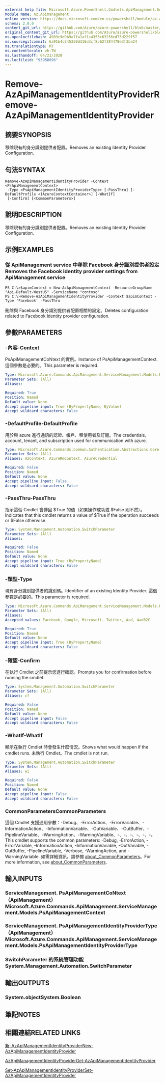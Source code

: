 ```yaml
---
external help file: Microsoft.Azure.PowerShell.Cmdlets.ApiManagement.ServiceManagement.dll-Help.xml
Module Name: Az.ApiManagement
online version: https://docs.microsoft.com/en-us/powershell/module/az.apimanagement/remove-azapimanagementidentityprovider
schema: 2.0.0
content_git_url: https://github.com/Azure/azure-powershell/blob/master/src/ApiManagement/ApiManagement/help/Remove-AzApiManagementIdentityProvider.md
original_content_git_url: https://github.com/Azure/azure-powershell/blob/master/src/ApiManagement/ApiManagement/help/Remove-AzApiManagementIdentityProvider.md
ms.openlocfilehash: 4909c9d9b9a7fa1af1e4353c63256ed73d229f57
ms.sourcegitcommit: 6a91b4c545350d316d3cf8c62f384478e3f3ba24
ms.translationtype: MT
ms.contentlocale: zh-TW
ms.lasthandoff: 04/21/2020
ms.locfileid: "93958096"
---
```

# <span data-ttu-id="e53c6-101">Remove-AzApiManagementIdentityProvider</span><span class="sxs-lookup"><span data-stu-id="e53c6-101">Remove-AzApiManagementIdentityProvider</span></span>

## <span data-ttu-id="e53c6-102">摘要</span><span class="sxs-lookup"><span data-stu-id="e53c6-102">SYNOPSIS</span></span>
<span data-ttu-id="e53c6-103">移除現有的身分識別提供者配置。</span><span class="sxs-lookup"><span data-stu-id="e53c6-103">Removes an existing Identity Provider Configuration.</span></span>

## <span data-ttu-id="e53c6-104">句法</span><span class="sxs-lookup"><span data-stu-id="e53c6-104">SYNTAX</span></span>

```
Remove-AzApiManagementIdentityProvider -Context <PsApiManagementContext>
 -Type <PsApiManagementIdentityProviderType> [-PassThru] [-DefaultProfile <IAzureContextContainer>] [-WhatIf]
 [-Confirm] [<CommonParameters>]
```

## <span data-ttu-id="e53c6-105">說明</span><span class="sxs-lookup"><span data-stu-id="e53c6-105">DESCRIPTION</span></span>
<span data-ttu-id="e53c6-106">移除現有的身分識別提供者配置。</span><span class="sxs-lookup"><span data-stu-id="e53c6-106">Removes an existing Identity Provider Configuration.</span></span>

## <span data-ttu-id="e53c6-107">示例</span><span class="sxs-lookup"><span data-stu-id="e53c6-107">EXAMPLES</span></span>

### <span data-ttu-id="e53c6-108">從 ApiManagement service 中移除 Facebook 身分識別提供者設定</span><span class="sxs-lookup"><span data-stu-id="e53c6-108">Removes the Facebook identity provider settings from ApiManagement service</span></span>
```
PS C:\>$apimContext = New-AzApiManagementContext -ResourceGroupName "Api-Default-WestUS" -ServiceName "contoso"
PS C:\>Remove-AzApiManagementIdentityProvider -Context $apimContext -Type 'Facebook' -PassThru
```

<span data-ttu-id="e53c6-109">刪除與 Facebook 身分識別提供者配置相關的設定。</span><span class="sxs-lookup"><span data-stu-id="e53c6-109">Deletes configuration related to Facebook Identity provider configuration.</span></span>

## <span data-ttu-id="e53c6-110">參數</span><span class="sxs-lookup"><span data-stu-id="e53c6-110">PARAMETERS</span></span>

### <span data-ttu-id="e53c6-111">-內容</span><span class="sxs-lookup"><span data-stu-id="e53c6-111">-Context</span></span>
<span data-ttu-id="e53c6-112">PsApiManagementCoNtext 的實例。</span><span class="sxs-lookup"><span data-stu-id="e53c6-112">Instance of PsApiManagementContext.</span></span>
<span data-ttu-id="e53c6-113">這個參數是必要的。</span><span class="sxs-lookup"><span data-stu-id="e53c6-113">This parameter is required.</span></span>

```yaml
Type: Microsoft.Azure.Commands.ApiManagement.ServiceManagement.Models.PsApiManagementContext
Parameter Sets: (All)
Aliases:

Required: True
Position: Named
Default value: None
Accept pipeline input: True (ByPropertyName, ByValue)
Accept wildcard characters: False
```

### <span data-ttu-id="e53c6-114">-DefaultProfile</span><span class="sxs-lookup"><span data-stu-id="e53c6-114">-DefaultProfile</span></span>
<span data-ttu-id="e53c6-115">用於與 azure 進行通訊的認證、帳戶、租使用者及訂閱。</span><span class="sxs-lookup"><span data-stu-id="e53c6-115">The credentials, account, tenant, and subscription used for communication with azure.</span></span>

```yaml
Type: Microsoft.Azure.Commands.Common.Authentication.Abstractions.Core.IAzureContextContainer
Parameter Sets: (All)
Aliases: AzContext, AzureRmContext, AzureCredential

Required: False
Position: Named
Default value: None
Accept pipeline input: False
Accept wildcard characters: False
```

### <span data-ttu-id="e53c6-116">-PassThru</span><span class="sxs-lookup"><span data-stu-id="e53c6-116">-PassThru</span></span>
<span data-ttu-id="e53c6-117">指示這個 Cmdlet 會傳回 $True 的值（如果操作成功或 $False 則不然）。</span><span class="sxs-lookup"><span data-stu-id="e53c6-117">Indicates that this cmdlet returns a value of $True if the operation succeeds or $False otherwise.</span></span>

```yaml
Type: System.Management.Automation.SwitchParameter
Parameter Sets: (All)
Aliases:

Required: False
Position: Named
Default value: None
Accept pipeline input: True (ByPropertyName)
Accept wildcard characters: False
```

### <span data-ttu-id="e53c6-118">-類型</span><span class="sxs-lookup"><span data-stu-id="e53c6-118">-Type</span></span>
<span data-ttu-id="e53c6-119">現有身分識別提供者的識別碼。</span><span class="sxs-lookup"><span data-stu-id="e53c6-119">Identifier of an existing Identity Provider.</span></span>
<span data-ttu-id="e53c6-120">這個參數是必要的。</span><span class="sxs-lookup"><span data-stu-id="e53c6-120">This parameter is required.</span></span>

```yaml
Type: Microsoft.Azure.Commands.ApiManagement.ServiceManagement.Models.PsApiManagementIdentityProviderType
Parameter Sets: (All)
Aliases:
Accepted values: Facebook, Google, Microsoft, Twitter, Aad, AadB2C

Required: True
Position: Named
Default value: None
Accept pipeline input: True (ByPropertyName)
Accept wildcard characters: False
```

### <span data-ttu-id="e53c6-121">-確認</span><span class="sxs-lookup"><span data-stu-id="e53c6-121">-Confirm</span></span>
<span data-ttu-id="e53c6-122">在執行 Cmdlet 之前提示您進行確認。</span><span class="sxs-lookup"><span data-stu-id="e53c6-122">Prompts you for confirmation before running the cmdlet.</span></span>

```yaml
Type: System.Management.Automation.SwitchParameter
Parameter Sets: (All)
Aliases: cf

Required: False
Position: Named
Default value: None
Accept pipeline input: False
Accept wildcard characters: False
```

### <span data-ttu-id="e53c6-123">-WhatIf</span><span class="sxs-lookup"><span data-stu-id="e53c6-123">-WhatIf</span></span>
<span data-ttu-id="e53c6-124">顯示在執行 Cmdlet 時會發生什麼情況。</span><span class="sxs-lookup"><span data-stu-id="e53c6-124">Shows what would happen if the cmdlet runs.</span></span> <span data-ttu-id="e53c6-125">未執行 Cmdlet。</span><span class="sxs-lookup"><span data-stu-id="e53c6-125">The cmdlet is not run.</span></span>

```yaml
Type: System.Management.Automation.SwitchParameter
Parameter Sets: (All)
Aliases: wi

Required: False
Position: Named
Default value: None
Accept pipeline input: False
Accept wildcard characters: False
```

### <span data-ttu-id="e53c6-126">CommonParameters</span><span class="sxs-lookup"><span data-stu-id="e53c6-126">CommonParameters</span></span>
<span data-ttu-id="e53c6-127">這個 Cmdlet 支援通用參數：-Debug、-ErrorAction、-ErrorVariable、-InformationAction、-InformationVariable、-OutVariable、-OutBuffer、-PipelineVariable、-WarningAction、-WarningVariable、-、-、-、-、-、-。</span><span class="sxs-lookup"><span data-stu-id="e53c6-127">This cmdlet supports the common parameters: -Debug, -ErrorAction, -ErrorVariable, -InformationAction, -InformationVariable, -OutVariable, -OutBuffer, -PipelineVariable, -Verbose, -WarningAction, and -WarningVariable.</span></span> <span data-ttu-id="e53c6-128">如需詳細資訊，請參閱 [about_CommonParameters](http://go.microsoft.com/fwlink/?LinkID=113216)。</span><span class="sxs-lookup"><span data-stu-id="e53c6-128">For more information, see [about_CommonParameters](http://go.microsoft.com/fwlink/?LinkID=113216).</span></span>

## <span data-ttu-id="e53c6-129">輸入</span><span class="sxs-lookup"><span data-stu-id="e53c6-129">INPUTS</span></span>

### <span data-ttu-id="e53c6-130">ServiceManagement. PsApiManagementCoNtext （ApiManagement）</span><span class="sxs-lookup"><span data-stu-id="e53c6-130">Microsoft.Azure.Commands.ApiManagement.ServiceManagement.Models.PsApiManagementContext</span></span>

### <span data-ttu-id="e53c6-131">ServiceManagement. PsApiManagementIdentityProviderType （ApiManagement）</span><span class="sxs-lookup"><span data-stu-id="e53c6-131">Microsoft.Azure.Commands.ApiManagement.ServiceManagement.Models.PsApiManagementIdentityProviderType</span></span>

### <span data-ttu-id="e53c6-132">SwitchParameter 的系統管理功能</span><span class="sxs-lookup"><span data-stu-id="e53c6-132">System.Management.Automation.SwitchParameter</span></span>

## <span data-ttu-id="e53c6-133">輸出</span><span class="sxs-lookup"><span data-stu-id="e53c6-133">OUTPUTS</span></span>

### <span data-ttu-id="e53c6-134">System.object</span><span class="sxs-lookup"><span data-stu-id="e53c6-134">System.Boolean</span></span>

## <span data-ttu-id="e53c6-135">筆記</span><span class="sxs-lookup"><span data-stu-id="e53c6-135">NOTES</span></span>

## <span data-ttu-id="e53c6-136">相關連結</span><span class="sxs-lookup"><span data-stu-id="e53c6-136">RELATED LINKS</span></span>

[<span data-ttu-id="e53c6-137">新-AzApiManagementIdentityProvider</span><span class="sxs-lookup"><span data-stu-id="e53c6-137">New-AzApiManagementIdentityProvider</span></span>](./New-AzApiManagementIdentityProvider.md)

[<span data-ttu-id="e53c6-138">AzApiManagementIdentityProvider</span><span class="sxs-lookup"><span data-stu-id="e53c6-138">Get-AzApiManagementIdentityProvider</span></span>](./Get-AzApiManagementIdentityProvider.md)

[<span data-ttu-id="e53c6-139">Set-AzApiManagementIdentityProvider</span><span class="sxs-lookup"><span data-stu-id="e53c6-139">Set-AzApiManagementIdentityProvider</span></span>](./Set-AzApiManagementIdentityProvider.md)

